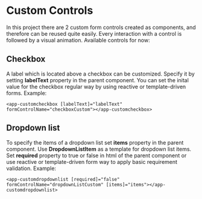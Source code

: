 # Custom Controls

In this project there are 2 custom form controls created as components, and therefore can be reused quite easily. Every interaction with a control is followed by a visual animation. Available controls for now:

## Checkbox

A label which is located above a checkbox can be customized. Specify it by setting **labelText** property in the parent component. You can set the inital value for the checkbox regular way by using reactive or template-driven forms. Example:

    <app-customcheckbox [labelText]="labelText" formControlName="checkboxCustom"></app-customcheckbox>

## Dropdown list

To specify the items of a dropdown list set **items** property in the parent component. Use **DropdownListItem** as a template for dropdown list items. Set **required** property to true or false in html of the parent component or use reactive or template-driven form way to apply basic requirement validation. Example:

    <app-customdropdownlist [required]="false" formControlName="dropdownListCustom" [items]="items"></app-customdropdownlist>
